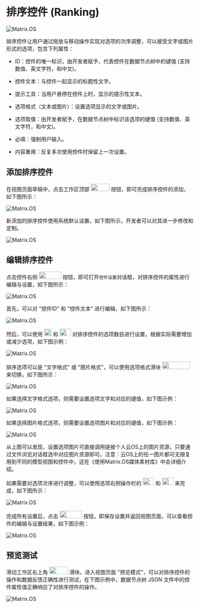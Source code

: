 # 排序控件 (Ranking)

![Matrix.OS](../../../../../media/os/tools/modelview/showranking.gif "排序控件")

排序控件让用户通过拖放与移动操作实现对选项的次序调整，可以接受文字或图片形式的选项，包含下列属性：

* ID：控件的唯一标识，由开发者赋予，代表控件在数据节点树中的键值 (支持数值、英文字符，和中文)。

* 控件文本：与控件一起显示的标题性文字。

* 提示工具：当用户悬停在控件上时，显示的提示性文本。

* 选项格式（文本或图片）：设置选项显示的文字或图片。

* 选项取值：由开发者赋予，在数据节点树中标识该选项的键值 (支持数值、英文字符，和中文)。

* 必填：强制用户输入。

* 内容重用：反复多次使用控件时保留上一次设置。


## 添加排序控件

在视图页面草稿中，点击工作区顶部 <img src="./././././media/logo/controlranking.png" width="50" height="20"> 按钮，即可完成排序控件的添加，如下图所示：

![Matrix.OS](../../../../../media/os/tools/modelview/addranking.gif "添加排序控件")

新添加的排序控件使用系统默认设置，如下图所示，开发者可以对其进一步修改和定制。

![Matrix.OS](../../../../../media/os/tools/modelview/addranking.png "排序控件默认设置")

## 编辑排序控件

点击控件右侧 <img src="./././././media/logo/editcontrol.png" width="60" height="20"> 按钮，即可打开`控件设置`对话框，对排序控件的属性进行编辑与设置，如下图所示：

![Matrix.OS](../../../../../media/os/tools/modelview/editranking1.gif "编辑排序控件 - 打开控件设置对话框")

首先，可以对 "控件ID" 和 "控件文本" 进行编辑，如下图所示：

![Matrix.OS](../../../../../media/os/tools/modelview/editranking2.gif "编辑排序控件 - 控件ID与文本编辑")

然后，可以使用  <img src="./././././media/logo/addoption.png" width="20" height="20"> 和  <img src="./././././media/logo/deleteoption.png" width="30" height="20"> 对排序控件的选项数目进行设置，根据实际需要增加或减少选项，如下图示例：

![Matrix.OS](../../../../../media/os/tools/modelview/editranking3.gif "编辑排序控件 - 设置选项数目")

排序选项可以是 "文字格式" 或 "图片格式"，可以使用选项格式滑块 <img src="./././././media/logo/optionformat.png" width="75" height="20"> 来切换，如下图所示：

![Matrix.OS](../../../../../media/os/tools/modelview/editranking4.gif "编辑排序控件 - 切换选项格式")

如果选择文字格式选项，则需要设置选项文字和对应的键值，如下图示例：

![Matrix.OS](../../../../../media/os/tools/modelview/editranking5.gif "编辑排序控件 - 设置选项文字和键值")

如果选择图片格式选项，则需要设置选项图片和对应的键值，如下图示例：

![Matrix.OS](../../../../../media/os/tools/modelview/editranking6.gif "编辑排序控件 - 设置选项图片和键值")

从上图可以发现，设置选项图片可直接调用链接个人云OS上的图片资源，只要通过文件浏览对话框选中对应图片资源即可。注意：云OS上的任一图片都可无限复用到不同的模型视图和控件中，这在《使用Matrix.OS媒体素材库》中会详细介绍。

如果需要对选项次序进行调整，可以使用选项右侧操作栏的 <img src="./././././media/logo/moveup2.png" width="30" height="20"> 和 <img src="./././././media/logo/movedown2.png" width="30" height="20"> 来完成，如下图所示：

![Matrix.OS](../../../../../media/os/tools/modelview/editranking7.gif "编辑排序控件 - 调整选项次序")

完成所有设置后，点击 <img src="./././././media/logo/saveclose.png" width="60" height="20"> 按钮，即保存设置并返回视图页面，可以查看控件的编辑与设置结果，如下图示例：

![Matrix.OS](../../../../../media/os/tools/modelview/editranking8.gif "编辑排序控件 - 保存控件设置")

## 预览测试

滑动工作区右上角 <img src="./././././media/logo/previewmv.png" width="50" height="20"> 滑块，进入视图页面 "预览模式"，可以对排序控件的操作和数据反馈正确性进行测试，在下图示例中，数据节点树 JSON 文件中的控件属性值正确响应了对排序控件的操作。

![Matrix.OS](../../../../../media/os/tools/modelview/testranking.gif "测试排序控件")